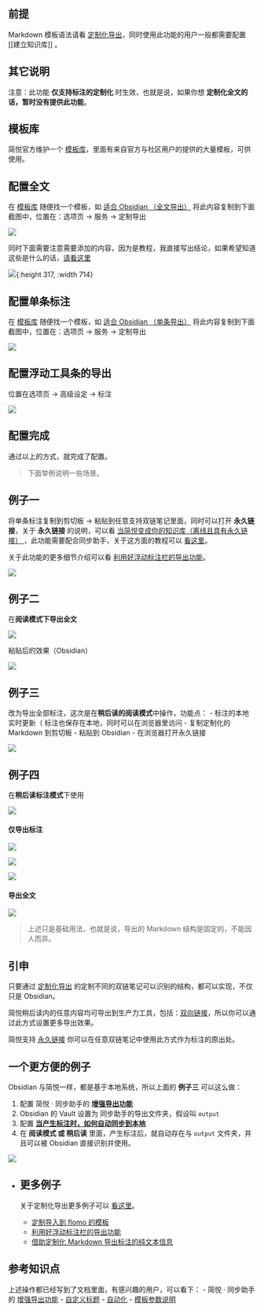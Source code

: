 ## 前提

Markdown 模板语法请看 [定制化导出](http://ksria.com/simpread/docs/#/%E5%AE%9A%E5%88%B6%E5%8C%96%E5%AF%BC%E5%87%BA?id=markdown)，同时使用此功能的用户一般都需要配置 [[建立知识库]] 。
## 其它说明

注意：此功能 **仅支持标注的定制化** 时生效，也就是说，如果你想 **定制化全文的话，暂时没有提供此功能**。
## 模板库

简悦官方维护一个 [模板库](https://github.com/Kenshin/simpread/discussions/2153)，里面有来自官方与社区用户的提供的大量模板，可供使用。
## 配置全文
  
  在 [模板库](https://github.com/Kenshin/simpread/discussions/2153) 随便找一个模板，如 [适合 Obsidian （全文导出）](https://github.com/Kenshin/simpread/discussions/2153#discussioncomment-756801) 将此内容复制到下面截图中，位置在：选项页 → 服务 → 定制导出
  
  ![](https://user-images.githubusercontent.com/81074/119213221-20caa180-baf0-11eb-9a50-af9c8ba8e0fd.png#crop=0&crop=0&crop=1&crop=1&id=df5fA&originHeight=804&originWidth=2168&originalType=binary&ratio=1&rotation=0&showTitle=false&status=done&style=none&title=)
  
  同时下面需要注意需要添加的内容，因为是教程，我直接写出结论，如果希望知道这些是什么的话，[请看这里](http://ksria.com/simpread/docs/#/%E5%AE%9A%E5%88%B6%E5%8C%96%E5%AF%BC%E5%87%BA?id=%e5%85%b6%e5%ae%83%e7%9a%84%e4%b8%80%e4%ba%9b%e5%ae%9a%e5%88%b6)
  
  ![](https://user-images.githubusercontent.com/81074/119213379-31c7e280-baf1-11eb-9645-23a7ed6877f0.png#crop=0&crop=0&crop=1&crop=1&id=RNZWA&originHeight=362&originWidth=835&originalType=binary&ratio=1&rotation=0&showTitle=false&status=done&style=none&title=){:height 317, :width 714}
## 配置单条标注

在 [模板库](https://github.com/Kenshin/simpread/discussions/2153) 随便找一个模板，如 [适合 Obsidian （单条导出）](https://github.com/Kenshin/simpread/discussions/2153#discussioncomment-757014) 将此内容复制到下面截图中，位置在：选项页 → 服务 → 定制导出

![](https://user-images.githubusercontent.com/81074/119213431-8f5c2f00-baf1-11eb-87d5-82d9c5ce270b.png#crop=0&crop=0&crop=1&crop=1&id=kl10G&originHeight=504&originWidth=2015&originalType=binary&ratio=1&rotation=0&showTitle=false&status=done&style=none&title=)
## 配置浮动工具条的导出

位置在选项页 → 高级设定 → 标注

![](https://user-images.githubusercontent.com/81074/123213551-b47cfc80-d4f8-11eb-97c6-da0036852943.png#crop=0&crop=0&crop=1&crop=1&id=GtUcG&originHeight=880&originWidth=1294&originalType=binary&ratio=1&rotation=0&showTitle=false&status=done&style=none&title=)
## 配置完成

通过以上的方式，就完成了配置。

> 下面举例说明一些场景。
## 例子一

将单条标注复制到剪切板 → 粘贴到任意支持双链笔记里面，同时可以打开 **永久链接**，关于 **永久链接** 的说明，可以看 [当简悦变成你的知识库（离线且具有永久链接） ](https://github.com/Kenshin/simpread/discussions/2221)，此功能需要配合同步助手，关于这方面的教程可以 [看这里](https://github.com/Kenshin/simpread/discussions/2147)。

关于此功能的更多细节介绍可以看 [利用好浮动标注栏的导出功能](https://github.com/Kenshin/simpread/discussions/1851)。

![](https://user-images.githubusercontent.com/81074/119213824-a9e3d780-baf4-11eb-8be2-eb4fc68a03c6.gif#crop=0&crop=0&crop=1&crop=1&id=sUXqa&originHeight=980&originWidth=2034&originalType=binary&ratio=1&rotation=0&showTitle=false&status=done&style=none&title=)
## 例子二

在**阅读模式下导出全文**

![](https://user-images.githubusercontent.com/81074/123214443-cd39e200-d4f9-11eb-8a95-482adfad0ddd.png#crop=0&crop=0&crop=1&crop=1&id=dDfW8&originHeight=912&originWidth=543&originalType=binary&ratio=1&rotation=0&showTitle=false&status=done&style=none&title=)

粘贴后的效果（Obsidian）

![](https://user-images.githubusercontent.com/81074/123214498-e2167580-d4f9-11eb-9720-228337a0fbd4.png#crop=0&crop=0&crop=1&crop=1&id=RwLlT&originHeight=898&originWidth=701&originalType=binary&ratio=1&rotation=0&showTitle=false&status=done&style=none&title=)
## 例子三

改为导出全部标注，这次是在**稍后读的阅读模式**中操作，功能点：
	- 标注的本地实时更新（ 标注也保存在本地，同时可以在浏览器里访问
	- 复制定制化的 Markdown 到剪切板
	- 粘贴到 Obsidian
	- 在浏览器打开永久链接
	  
![](https://user-images.githubusercontent.com/81074/119214454-8cfdd300-baf9-11eb-975d-2ae9298c3714.gif#crop=0&crop=0&crop=1&crop=1&id=j80mG&originHeight=962&originWidth=2052&originalType=binary&ratio=1&rotation=0&showTitle=false&status=done&style=none&title=)
## 例子四

在**稍后读标注模式**下使用

![](https://user-images.githubusercontent.com/81074/123214829-46d1d000-d4fa-11eb-8b03-05419a8d8fd1.png#crop=0&crop=0&crop=1&crop=1&id=VFxrL&originHeight=465&originWidth=483&originalType=binary&ratio=1&rotation=0&showTitle=false&status=done&style=none&title=)
#### **仅导出标注**

![](https://user-images.githubusercontent.com/81074/123215063-8e585c00-d4fa-11eb-8a83-249065524155.png#crop=0&crop=0&crop=1&crop=1&id=c4lRH&originHeight=411&originWidth=1253&originalType=binary&ratio=1&rotation=0&showTitle=false&status=done&style=none&title=)

![](https://user-images.githubusercontent.com/81074/123215158-af20b180-d4fa-11eb-947a-d9f6d6965025.png#crop=0&crop=0&crop=1&crop=1&id=trFV0&originHeight=339&originWidth=681&originalType=binary&ratio=1&rotation=0&showTitle=false&status=done&style=none&title=)

![](https://user-images.githubusercontent.com/81074/123215119-a203c280-d4fa-11eb-8f5b-24dccac6df6f.png#crop=0&crop=0&crop=1&crop=1&id=Jtp5V&originHeight=384&originWidth=728&originalType=binary&ratio=1&rotation=0&showTitle=false&status=done&style=none&title=)
#### **导出全文**

![](https://user-images.githubusercontent.com/81074/123215002-77196e80-d4fa-11eb-8929-e58871bf87c2.png#crop=0&crop=0&crop=1&crop=1&id=XJYly&originHeight=692&originWidth=1303&originalType=binary&ratio=1&rotation=0&showTitle=false&status=done&style=none&title=)

> 上述只是基础用法，也就是说，导出的 Markdown 结构是固定的，不能因人而异。
## 引申

只要通过 [定制化导出](http://ksria.com/simpread/docs/#/%E5%AE%9A%E5%88%B6%E5%8C%96%E5%AF%BC%E5%87%BA?id=markdown) 的定制不同的双链笔记可以识别的结构，都可以实现，不仅只是 Obsidian。

简悦稍后读内的任意内容均可导出到生产力工具，包括：[双向链接](http://ksria.com/simpread/docs/#/%E7%A8%8D%E5%90%8E%E8%AF%BB-%E5%A4%9A%E7%A7%8D%E5%B8%83%E5%B1%80?id=%e5%8f%8c%e5%90%91%e9%93%be%e6%8e%a5)，所以你可以通过此方式设置更多导出效果。

简悦支持 [永久链接](https://github.com/Kenshin/simpread/discussions/3188) 你可以在任意双链笔记中使用此方式作为标注的原出处。
## 一个更方便的例子

Obsidian 与简悦一样，都是基于本地系统，所以上面的 **例子三** 可以这么做：

1.  配置 简悦 · 同步助手的 [**增强导出功能**](http://ksria.com/simpread/docs/#/Sync?id=%e5%af%bc%e5%87%ba%e6%9c%8d%e5%8a%a1) 
2.  Obsidian 的 Vault 设置为 同步助手的导出文件夹，假设叫 `output` 
3.  配置 [**当产生标注时，如何自动同步到本地**](https://github.com/Kenshin/simpread/discussions/2220) 
4.  在 **阅读模式 或 稍后读** 里面，产生标注后，就自动存在与 `output` 文件夹，并且可以被 Obsidian 直接识别并使用。 

![](https://user-images.githubusercontent.com/81074/119214696-43ae8300-bafb-11eb-8a3d-876a624eb68a.png#crop=0&crop=0&crop=1&crop=1&id=kj9U6&originHeight=810&originWidth=1011&originalType=binary&ratio=1&rotation=0&showTitle=false&status=done&style=none&title=)
- ## 更多例子
  
  关于定制化导出更多例子可以 [看这里](https://github.com/Kenshin/simpread/discussions?discussions_q=label%3Amdtemplate)。
	- [定制导入到 flomo 的模板](https://github.com/Kenshin/simpread/discussions/2275)
	- [利用好浮动标注栏的导出功能](https://github.com/Kenshin/simpread/discussions/1851)
	- [借助定制化 Markdown 导出标注的纯文本信息](https://github.com/Kenshin/simpread/discussions/2277)
## 参考知识点

上述操作都已经写到了文档里面，有感兴趣的用户，可以看下：
	- 简悦 · 同步助手的 [增强导出功能](http://ksria.com/simpread/docs/#/Sync?id=%e5%af%bc%e5%87%ba%e6%9c%8d%e5%8a%a1)
	- [自定义标题](http://ksria.com/simpread/docs/#/%E5%AE%9A%E5%88%B6%E5%8C%96%E5%AF%BC%E5%87%BA?id=%e8%87%aa%e5%ae%9a%e4%b9%89%e5%af%bc%e5%87%ba%e6%a0%87%e9%a2%98)
	- [自动化](http://ksria.com/simpread/docs/#/%E8%87%AA%E5%8A%A8%E5%8C%96)
	- [模板参数说明](http://ksria.com/simpread/docs/#/%E5%AE%9A%E5%88%B6%E5%8C%96%E5%AF%BC%E5%87%BA?id=markdown)